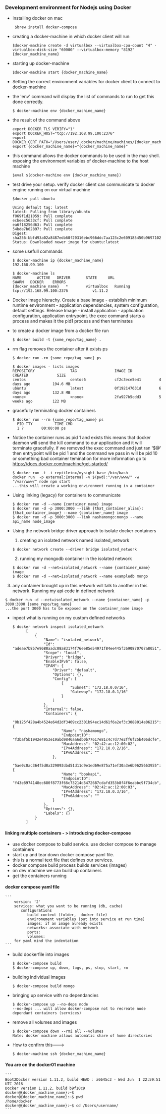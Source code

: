 ### Development environment for Nodejs using Docker

- Installing docker on mac
  ```
   $brew install docker-compose
  ```
- creating a docker-machine in which docker client will run
  ```
  $docker-machine create -d virtualbox --virtualbox-cpu-count "4" -virtualbox-disk-size "60000" --virtualbox-memory "8192" {docker_machine_name}
  ```
- starting up docker-machine
  ```  
  $docker-machine start {docker_machine_name}
  ```
- Setting the correct environment variables for docker client to connect to docker-machine
- the 'env' command will display the list of commands to run to get this done correctly.
  ```
  $ docker-machine env {docker_machine_name}
  ```
- the result of the command above
  ```
  export DOCKER_TLS_VERIFY="1"
  export DOCKER_HOST="tcp://192.168.99.100:2376"
  export DOCKER_CERT_PATH="/Users/user/.docker/machine/machines/{docker_machine_name}"
  export {docker_machine_name}="{docker_machine_name}"
  ```
- this command allows the docker commands to be used in the mac shell. exposing the environment variables of docker-machine to the host machine 
  ```
  $eval $(docker-machine env {docker_machine_name})
  ```
- test drive your setup. verify docker client can communicate to docker engine running on our virtual machine 
  ```
  $docker pull ubuntu

  Using default tag: latest
  latest: Pulling from library/ubuntu
  f069f1d21059: Pull complete
  ecbeec5633cf: Pull complete
  ea6f18256d63: Pull complete
  54bde7b02897: Pull complete
  Digest: sha256:bbfd93a02a8487edb60f20316ebc966ddc7aa123c2e609185450b96971020097
  Status: Downloaded newer image for ubuntu:latest
  ```

- some usefull commands
  ```
  $ docker-machine ip {docker_machine_name}
  192.168.99.100
  ```
  ```
  $ docker-machine ls
  NAME       ACTIVE   DRIVER       STATE     URL                         SWARM   DOCKER    ERRORS
  {docker_machine_name}   *        virtualbox   Running   tcp://192.168.99.100:2376           v1.11.2
  ```


- Docker image hierachy. Create a base image - establish minimum runtime environment - application dependancies, system configuration, default settings. Release Image - install application - application configuration, application entrypoint. the exec command starts a process and makes it the pid1 process and then terminates

- to create a docker image from a docker file run 
  ```
  $ docker build -t {some_repo/tag_name} .
  ```
- rm flag removes the container after it exists ps
  ```
  $ docker run -rm {some_repo/tag_name} ps
  
  $ docker images - lists images
  REPOSITORY                TAG                 IMAGE ID            CREATED             SIZE
  centos                    centos6             cf2c3ece5e41        4 days ago          194.6 MB
  ubuntu                    latest              0f192147631d        6 days ago          132.8 MB
  <none>                    <none>              2fa927b5cdd3        5 weeks ago         122 MB
  ```

- gracefully terminating docker containers
  ```
  $ docker run --rm {some_repo/tag_name} ps
    PID TTY          TIME CMD
    1 ?        00:00:00 ps
  ```
  
- Notice the container runs as pid 1 and exists this means that docker daemon will send the kill command to our application and it will terminate gracefully. if we removed the exec command and just ran '$@' then entrypoint will be pid 1 and the command we pass in will be pid 10 or something bad container temination for more information go to https://docs.docker.com/machine/get-started/
  ```
  $ docker run -t -i reptileinx/mysight-base /bin/bash
  docker run  -p external:Internal -v $(pwd):"/var/www/" -w "/var/www/" node npm start
  ...this will create a working environment running in a container
  ```
- Using linking (legacy) for containers to communicate
  ```
  $ docker run -d --name {container_name} image
  $ docker run -d -p 3000:3000 --link {that_container_alias}:{that_container_image} --name {container_name} image
  $ docker run -d -p 3000:3000 --link nashamongo:mongo --name api_name node_image
  ```
- Using the network bridge driver approach to isolate docker containers
  1. creating an isolated network named isolated_network
  ```
  $ docker network create --driver bridge isolated_network
  ```
  2. running my mongodb container in the isolated network
  ```
  $ docker run -d --net=isolated_network --name {container_name} image
  $ docker run -d --net=isolated_network --name exampledb mongo
  ```
3. any container brought up in this network will talk to another in this network. Running my api code in defined network
  ```
  $ docker run -d --net=isolated_network --name {container_name} -p 3000:3000 {some_repo/tag_name}
  ...the port 3000 has to be exposed on the container_name image
  ```
- inpect what is running on my custom defined networks
  ```  
  $ docker network inspect isolated_network
        [
            {
                "Name": "isolated_network",
                "Id": "adeae7b857e9680aadc08a83174f76ee85e54971f84ee445f3690870707a8051",
                "Scope": "local",
                "Driver": "bridge",
                "EnableIPv6": false,
                "IPAM": {
                    "Driver": "default",
                    "Options": {},
                    "Config": [
                        {
                            "Subnet": "172.18.0.0/16",
                            "Gateway": "172.18.0.1/16"
                        }
                    ]
                },
                "Internal": false,
                "Containers": {
                    "0b125f428a4b4524e64d2df3409cc2301b94ec14d61f6a2ef3c3088014e06215": {
                        "Name": "nashamongo",
                        "EndpointID": "f3baf5b1942e4953e19abd9846aa6db0b77617e81c4c7d77e2ff6f25b406dcfe",
                        "MacAddress": "02:42:ac:12:00:02",
                        "IPv4Address": "172.18.0.2/16",
                        "IPv6Address": ""
                    },
                    "5ae0c0ac364f5d0a329093dbd51d11d9e1ed69e875a71ef30a3e6b9625663955": {
                        "Name": "bookapi",
                        "EndpointID": "f43e8974148ec680f8773f66c73214d5472687cdafd353b8f4f6eabbc9f734cb",
                        "MacAddress": "02:42:ac:12:00:03",
                        "IPv4Address": "172.18.0.3/16",
                        "IPv6Address": ""
                    }
                },
                "Options": {},
                "Labels": {}
            }
        ]
  ```

#### linking multiple containers - > introducing docker-compose
- use docker compose to build service. use docker compose to manage containers
- start up and tear down
docker compose yaml file.
- this is a normal text file that defines our services.
- docker compose build process builds services (images)
- on dev machine we can build up containers
- get the containers running

#### docker compose yaml file
 
    ```
        version: '2'
        services: what you want to be running (db, cache)
           configurations
              build context (folder,  docker file)
              environement variables (put into service at run time)
              images: if an image already exists 
              networks: associate with network 
              ports:
              volumes:
        for yaml mind the indentation
    ```
- build dockerfile into images
    ```
    $ docker-compose build
    $ docker-compose up, down, logs, ps, stop, start, rm
    ```
- building individual images 
  ```
  $ docker-compose build mongo
  ```
- bringing up service with no dependancies
  ```
  $ docker-compose up --no-deps node
  --no-deps ... will allow docker-compose not to recreate node dependant containers (services)
  ```
- remove all volumes and images
  ```
  $ docker-compose down --rmi all --volumes
  Note: docker machine allows automatic share of home directories
  ```
- How to confirm this--->
  ```
  $ docker-machine ssh {docker_machine_name}
  ```
 #### You are on the docker01 machine
    ```
    Boot2Docker version 1.11.2, build HEAD : a6645c3 - Wed Jun  1 22:59:51 UTC 2016
    Docker version 1.11.2, build b9f10c9
    docker@{docker_machine_name}:~$ 
    docker@{docker_machine_name}:~$ pwd
    /home/docker
    docker@{docker_machine_name}:~$ cd /Users/username/
    ```
